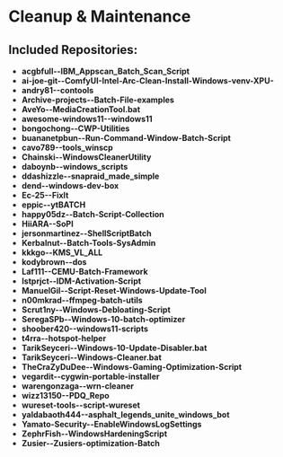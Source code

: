 # Cleanup & Maintenance

## Included Repositories:
- **acgbfull--IBM_Appscan_Batch_Scan_Script**
- **ai-joe-git--ComfyUI-Intel-Arc-Clean-Install-Windows-venv-XPU-**
- **andry81--contools**
- **Archive-projects--Batch-File-examples**
- **AveYo--MediaCreationTool.bat**
- **awesome-windows11--windows11**
- **bongochong--CWP-Utilities**
- **buananetpbun--Run-Command-Window-Batch-Script**
- **cavo789--tools_winscp**
- **Chainski--WindowsCleanerUtility**
- **daboynb--windows_scripts**
- **ddashizzle--snapraid_made_simple**
- **dend--windows-dev-box**
- **Ec-25--FixIt**
- **eppic--ytBATCH**
- **happy05dz--Batch-Script-Collection**
- **HiiARA--SoPI**
- **jersonmartinez--ShellScriptBatch**
- **Kerbalnut--Batch-Tools-SysAdmin**
- **kkkgo--KMS_VL_ALL**
- **kodybrown--dos**
- **Laf111--CEMU-Batch-Framework**
- **lstprjct--IDM-Activation-Script**
- **ManuelGil--Script-Reset-Windows-Update-Tool**
- **n00mkrad--ffmpeg-batch-utils**
- **Scrut1ny--Windows-Debloating-Script**
- **SeregaSPb--Windows-10-batch-optimizer**
- **shoober420--windows11-scripts**
- **t4rra--hotspot-helper**
- **TarikSeyceri--Windows-10-Update-Disabler.bat**
- **TarikSeyceri--Windows-Cleaner.bat**
- **TheCraZyDuDee--Windows-Gaming-Optimization-Script**
- **vegardit--cygwin-portable-installer**
- **warengonzaga--wrn-cleaner**
- **wizz13150--PDQ_Repo**
- **wureset-tools--script-wureset**
- **yaldabaoth444--asphalt_legends_unite_windows_bot**
- **Yamato-Security--EnableWindowsLogSettings**
- **ZephrFish--WindowsHardeningScript**
- **Zusier--Zusiers-optimization-Batch**
